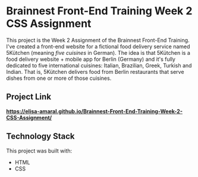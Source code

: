 # Brainnest Front-End Training Week 2 CSS Assignment

This project is the Week 2 Assignment of the Brainnest Front-End Training. I've created a front-end website for a fictional food delivery service named 5Kütchen (meaning *five cuisines* in German). The idea is that 5Kütchen is a food delivery website + mobile app for Berlin (Germany) and it's fully dedicated to five international cuisines: Italian, Brazilian, Greek, Turkish and Indian. That is, 5Kütchen delivers food from Berlin restaurants that serve dishes from one or more of those cuisines.

## Project Link

**https://elisa-amaral.github.io/Brainnest-Front-End-Training-Week-2-CSS-Assignment/**

## Technology Stack

This project was built with:

+ HTML
+ CSS

